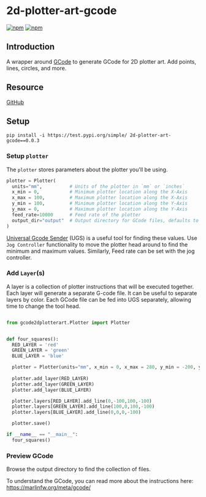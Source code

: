# 2d-plotter-art-gcode

[![npm](https://img.shields.io/npm/v/react-ink.svg?maxAge=2592000)](https://www.npmjs.com/package/react-ink)
[![npm](https://img.shields.io/npm/dm/react-ink.svg?maxAge=2592000)](https://www.npmjs.com/package/react-ink)


## Introduction

A wrapper around [GCode](https://marlinfw.org/meta/gcode/) to generate GCode for 2D plotter art. Add points, lines, circles, and more.

## Resource

[GitHub](https://github.com/TravisBumgarner/gcode2dplotterart)
## Setup

`pip install -i https://test.pypi.org/simple/ 2d-plotter-art-gcode==0.0.3`


### Setup `plotter`

The `plotter` stores parameters about the plotter you'll be using.

``` python
plotter = Plotter( 
  units="mm",          # Units of the plotter in `mm` or `inches`
  x_min = 0,           # Minimum plotter location along the X-Axis
  x_max = 100,         # Maximum plotter location along the X-Axis
  y_min = 100,         # Minimum plotter location along the Y-Axis
  y_max = 0,           # Maximum plotter location along the Y-Axis
  feed_rate=10000      # Feed rate of the plotter
  output_dir="output"  # Output directory for GCode files, defaults to `output`
)
```

[Universal Gcode Sender](https://winder.github.io/ugs_website/) (UGS) is a useful tool for finding these values. Use `Jog Controller` functionality to move the plotter head around to find the minimum and maximum values. Similarly, Feed rate can be set with the jog controller. 

### Add `Layer`(s)

A layer is a collection of plotter instructions that will be executed together. Each layer will generate a separate G-code file. It can be useful to separate layers by color. Each GCode file can be fed into UGS separately, allowing time to change the tool head.

```python

from gcode2dplotterart.Plotter import Plotter


def four_squares():
  RED_LAYER = 'red'
  GREEN_LAYER = 'green'
  BLUE_LAYER = 'blue'

  plotter = Plotter(units="mm", x_min = 0, x_max = 280, y_min = -200, y_max = 0, feed_rate=10000)
  
  plotter.add_layer(RED_LAYER)
  plotter.add_layer(GREEN_LAYER)
  plotter.add_layer(BLUE_LAYER)

  plotter.layers[RED_LAYER].add_line(0,-100,100,-100)
  plotter.layers[GREEN_LAYER].add_line(100,0,100,-100)
  plotter.layers[BLUE_LAYER].add_line(0,0,0,-100)

  plotter.save()

if __name__ == "__main__":
  four_squares()
```

### Preview GCode

Browse the output directory to find the collection of files.

To understand the GCode, you can read more about the instructions here:
https://marlinfw.org/meta/gcode/